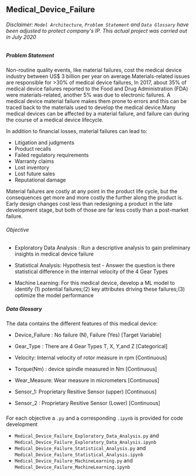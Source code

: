 ## Medical_Device_Failure
###### Disclaimer: `Model Architecture`, `Problem Statement` and `Data Glossary` have been adjusted to protect company's IP. This actual project was carried out in July 2020
##### Problem Statement
Non-routine quality events, like material failures, cost the medical device industry between US$ 3 billion per year on average.Materials-related issues are responsible for >30% of medical device failures, In 2017, about 35% of medical device failures reported to the Food and Drug Administration (FDA) were materials-related, another 5% was due to electronic failures. A medical device material failure makes them prone to errors and this can be traced back to the materials used to develop the medical device.Many medical devices can be affected by a material failure, and failure can during the course of a medical device lifecycle.

In addition to financial losses, material failures can lead to:
- Litigation and judgments
- Product recalls
- Failed regulatory requirements
- Warranty claims
- Lost inventory
- Lost future sales
- Reputational damage
  
Material failures are costly at any point in the product life cycle, but the consequences get more and more costly the further along the product is. Early design changes cost less than redesigning a product in the late development stage, but both of those are far less costly than a post-market failure.

###### Objective

- Exploratory Data Analysis : Run a descriptive analysis to gain preliminary insights in medical device failure

- Statistical Analysis: Hypothesis test - Answer the question is there statistical difference in the internal velocity of the 4 Gear Types
  
- Machine Learning: For this medical device, develop a ML model to identify (1) potential failures;(2) key attributes driving these failures;(3) optimize the model performance

##### Data Glossary
The data contains the different features of this medical device:

 - Device_Failure : No failure (N), Failure (Yes) [Target Variable]

- Gear_Type : There are 4 Gear Types T, X, Y,and Z [Categorical]

- Velocity: Internal velocity of rotor measure in rpm [Continuous]

- Torque(Nm) : device spindle measured in Nm [Continuous]

- Wear_Measure: Wear measure in micrometers [Continuous]

- Sensor_1: Proprietary Resitive Sensor (upper) [Continuous]

- Sensor_2 : Proprietary Resitive Sensor (Lower) [Continuous]

#####
For each objective a `.py` and a corresponding `.ipynb` is provided for code development
- `Medical_Device_Failure_Exploratory_Data_Analysis.py` and `Medical_Device_Failure_Exploratory_Data_Analysis.ipynb`
- `Medical_Device_Failure_Statistical_Analysis.py` and `Medical_Device_Failure_Statistical_Analysis.ipynb`
- `Medical_Device_Failure_MachineLearning.py` and `Medical_Device_Failure_MachineLearning.ipynb`
